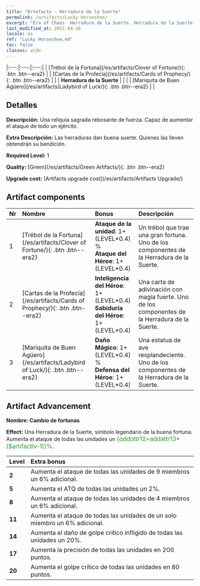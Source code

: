 ```yaml
---
title: "Artefacto - Herradura de la Suerte"
permalink: /artifacts/Lucky Horseshoe/
excerpt: "Era of Chaos  Herradura de la Suerte. Herradura de la Suerte Una reliquia sagrada rebosante de fuerza. Capaz de aumentar el ataque de todo un ejército."
last_modified_at: 2021-04-16
locale: es
ref: "Lucky Horseshoe.md"
toc: false
classes: wide
---
```


  |:---:|:---:|:---:| 
  | [Trébol de la Fortuna](/es/artifacts/Clover of Fortune/){: .btn .btn--era2} |   | [Cartas de la Profecía](/es/artifacts/Cards of Prophecy/){: .btn .btn--era2} | 
  |   | **Herradura de la Suerte** |  | 
  |   | [Mariquita de Buen Agüero](/es/artifacts/Ladybird of Luck/){: .btn .btn--era2} |   | 


## Detalles

 **Descripción:** Una reliquia sagrada rebosante de fuerza. Capaz de aumentar el ataque de todo un ejército.

 **Extra Descripción:** Las herraduras dan buena suerte. Quienes las lleven obtendrán su bendición.

 **Required Level:** 1

 **Quality:** [Green](/es/artifacts/Green Artifacts/){: .btn .btn--era2}

 **Upgrade cost:** [Artifacts upgrade cost](/es/artifacts/Artifacts Upgrade/)



## Artifact components

  | Nr |    Nombre    |   Bonus | Descripción | 
  |:---|:-----------|:--------|:------------| 
  | 1 | [Trébol de la Fortuna](/es/artifacts/Clover of Fortune/){: .btn .btn--era2} | **Ataque de la unidad**: 1+(LEVEL\*0.4) %<br/>**Ataque del Héroe**: 1+(LEVEL\*0.4) | Un trébol que trae una gran fortuna. Uno de los componentes de la Herradura de la Suerte. | 
  | 2 | [Cartas de la Profecía](/es/artifacts/Cards of Prophecy/){: .btn .btn--era2} | **Inteligencia del Héroe**: 1+(LEVEL\*0.4)<br/>**Sabiduría del Héroe**: 1+(LEVEL\*0.4) | Una carta de adivinación con magia fuerte. Uno de los componentes de la Herradura de la Suerte. | 
  | 3 | [Mariquita de Buen Agüero](/es/artifacts/Ladybird of Luck/){: .btn .btn--era2} | **Daño Mágico**: 1+(LEVEL\*0.4) %<br/>**Defensa del Héroe**: 1+(LEVEL\*0.4) | Una estatua de ave resplandeciente. Uno de los componentes de la Herradura de la Suerte. | 


## Artifact Advancement

 **Nombre: Cambio de fortunas**

 **Effect:** Una Herradura de la Suerte, símbolo legendario de la buena fortuna. Aumenta el ataque de todas las unidades un <span style="color: #1ca216;font-size:16px">{$addattr12+$addattr13*($artifactlv-1)}%</span>.

  |  Level  |    Extra bonus  | 
  |:--------|:----------------| 
  | **2** | Aumenta el ataque de todas las unidades de 9 miembros un 6% adicional. | 
  | **5** | Aumenta el ATQ de todas las unidades un 2%. | 
  | **8** | Aumenta el ataque de todas las unidades de 4 miembros un 6% adicional. | 
  | **11** | Aumenta el ataque de todas las unidades de un solo miembro un 6% adicional. | 
  | **14** | Aumenta el daño de golpe crítico infligido de todas las unidades un 20%. | 
  | **17** | Aumenta la precisión de todas las unidades en 200 puntos. | 
  | **20** | Aumenta el golpe crítico de todas las unidades en 80 puntos. | 
